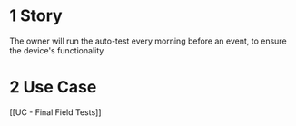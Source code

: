 # 1 Story
The owner will run the auto-test every morning before an event, to ensure the device's functionality

# 2 Use Case
[[UC - Final Field Tests]]
